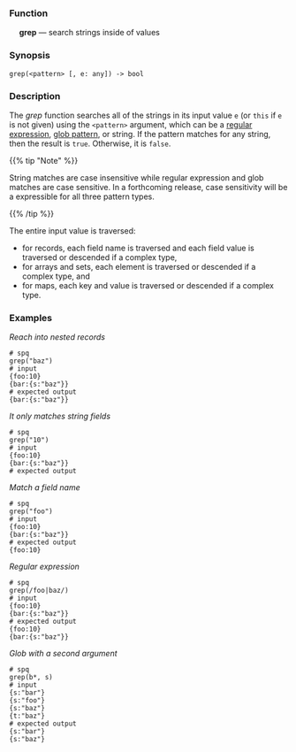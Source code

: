 ### Function

&emsp; **grep** &mdash; search strings inside of values

### Synopsis

```
grep(<pattern> [, e: any]) -> bool
```

### Description

The _grep_ function searches all of the strings in its input value `e`
(or `this` if `e` is not given)
 using the `<pattern>` argument, which can be a
[regular expression](../search-expressions.md#regular-expressions),
[glob pattern](../search-expressions.md#globs), or string.
If the pattern matches for any string, then the result is `true`.  Otherwise, it is `false`.

{{% tip "Note" %}}

String matches are case insensitive while regular expression
and glob matches are case sensitive.  In a forthcoming release, case sensitivity
will be a expressible for all three pattern types.

{{% /tip %}}

The entire input value is traversed:
* for records, each field name is traversed and each field value is traversed or descended
if a complex type,
* for arrays and sets, each element is traversed or descended if a complex type, and
* for maps, each key and value is traversed or descended if a complex type.

### Examples

_Reach into nested records_
```mdtest-spq
# spq
grep("baz")
# input
{foo:10}
{bar:{s:"baz"}}
# expected output
{bar:{s:"baz"}}
```

_It only matches string fields_
```mdtest-spq
# spq
grep("10")
# input
{foo:10}
{bar:{s:"baz"}}
# expected output
```

_Match a field name_
```mdtest-spq
# spq
grep("foo")
# input
{foo:10}
{bar:{s:"baz"}}
# expected output
{foo:10}
```

_Regular expression_
```mdtest-spq
# spq
grep(/foo|baz/)
# input
{foo:10}
{bar:{s:"baz"}}
# expected output
{foo:10}
{bar:{s:"baz"}}
```

_Glob with a second argument_
```mdtest-spq
# spq
grep(b*, s)
# input
{s:"bar"}
{s:"foo"}
{s:"baz"}
{t:"baz"}
# expected output
{s:"bar"}
{s:"baz"}
```
